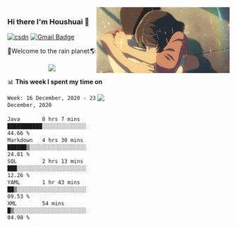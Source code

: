 <img  align='right' height="150" src="https://github.com/LikeRainDay/LikeRainDay/blob/master/pic/img_rain_1.gif?raw=true">



### Hi there I'm Houshuai :lemon:

[![csdn](https://img.shields.io/badge/-csdn-c14438?style=flat-square&logo=c&logoColor=white)](https://blog.csdn.net/qq_15807167)
[![Gmail Badge](https://img.shields.io/badge/-gmail-c14438?style=flat-square&logo=Gmail&logoColor=white&link=mailto:houshuai0816@gmail.com)](mailto:houshuai0816@gmail.com)

🚀Welcome to the rain planet🌎

<center>
<img align='center'  src="https://source.unsplash.com/random/1200x600">
</center>

📊 **This week I spent my time on**

<img align='right'   width="300" src="https://github-readme-stats.vercel.app/api?username=LikeRainDay&show_icons=true&title_color=fff&icon_color=79ff97&text_color=9f9f9f&bg_color=151515">

<!--START_SECTION:waka-->
```text
Week: 16 December, 2020 - 23 December, 2020

Java       8 hrs 7 mins    ███████████░░░░░░░░░░░░░░   44.66 % 
Markdown   4 hrs 30 mins   ██████▒░░░░░░░░░░░░░░░░░░   24.81 % 
SQL        2 hrs 13 mins   ███░░░░░░░░░░░░░░░░░░░░░░   12.26 % 
YAML       1 hr 43 mins    ██▒░░░░░░░░░░░░░░░░░░░░░░   09.53 % 
XML        54 mins         █▒░░░░░░░░░░░░░░░░░░░░░░░   04.98 % 
```
<!--END_SECTION:waka-->
